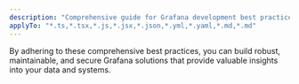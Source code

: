 ```yaml
---
description: "Comprehensive guide for Grafana development best practices, covering code organization, performance, security, testing, and common pitfalls to ensure robust and maintainable Grafana solutions. Includes guidance for creating efficient dashboards, data sources, and plugins."
applyTo: "*.ts,*.tsx,*.js,*.jsx,*.json,*.yml,*.yaml,*.md,*.md"
---
```

By adhering to these comprehensive best practices, you can build robust, maintainable, and secure Grafana solutions that provide valuable insights into your data and systems.